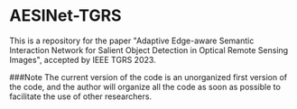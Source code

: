 # AESINet-TGRS
This is a repository for the paper "Adaptive Edge-aware Semantic Interaction Network for Salient Object Detection in Optical Remote Sensing Images", accepted by IEEE TGRS 2023.

###Note
The current version of the code is an unorganized first version of the code, and the author will organize all the code as soon as possible to facilitate the use of other researchers.
